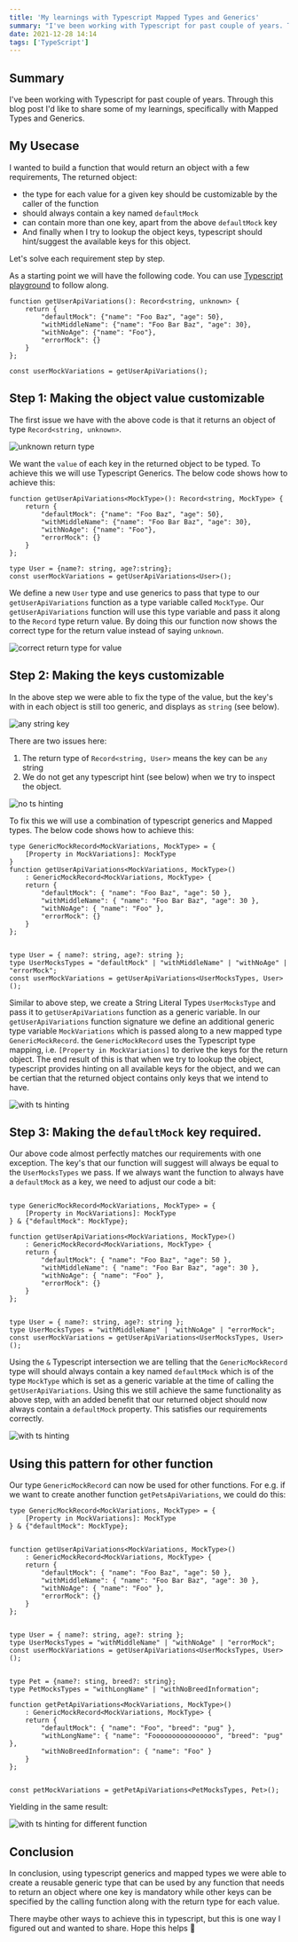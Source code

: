 ```yaml
---
title: 'My learnings with Typescript Mapped Types and Generics'
summary: "I've been working with Typescript for past couple of years. Through this blog post I'd like to share some of my learnings, specifically with Mapped Types and Generics."
date: 2021-12-28 14:14
tags: ['TypeScript']
---
```


## Summary

I've been working with Typescript for past couple of years. Through this blog post I'd like to share some of my learnings, specifically with Mapped Types and Generics.


## My Usecase

I wanted to build a function that would return an object with a few requirements, The returned object:
- the type for each value for a given key should be customizable by the caller of the function
- should always contain a key named `defaultMock`
- can contain more than one key, apart from the above `defaultMock` key
- And finally when I try to lookup the object keys, typescript should hint/suggest the available keys for this object.

Let's solve each requirement step by step.

As a starting point we will have the following code. You can use [Typescript playground](https://typescript-play.js.org/) to follow along.

```
function getUserApiVariations(): Record<string, unknown> {
    return {
        "defaultMock": {"name": "Foo Baz", "age": 50},
        "withMiddleName": {"name": "Foo Bar Baz", "age": 30},
        "withNoAge": {"name": "Foo"},
        "errorMock": {}
    }
};

const userMockVariations = getUserApiVariations(); 
```

## Step 1: Making the object value customizable

The first issue we have with the above code is that it returns an object of type `Record<string, unknown>`.

<img src="/static/images/ts-mapped-types-and-generics/01.png" alt="unknown return type" />

We want the `value` of each key in the returned object to be typed. To achieve this we will use Typescript Generics. The below code shows how to achieve this:

```
function getUserApiVariations<MockType>(): Record<string, MockType> {
    return {
        "defaultMock": {"name": "Foo Baz", "age": 50},
        "withMiddleName": {"name": "Foo Bar Baz", "age": 30},
        "withNoAge": {"name": "Foo"},
        "errorMock": {}
    }
};

type User = {name?: string, age?:string};
const userMockVariations = getUserApiVariations<User>(); 
```

We define a new `User` type and use generics to pass that type to our `getUserApiVariations` function as a type variable called `MockType`. Our `getUserApiVariations` function will use this type variable and pass it along to the `Record` type return value. By doing this our function now shows the correct type for the return value instead of saying `unknown`.

<img src="/static/images/ts-mapped-types-and-generics/02.png" alt="correct return type for value" />


## Step 2: Making the keys customizable

In the above step we were able to fix the type of the value, but the key's with in each object is still too generic, and displays as `string` (see below).

<img src="/static/images/ts-mapped-types-and-generics/03.png" alt="any string key" />

There are two issues here:
1. The return type of `Record<string, User>` means the key can be `any` string
2. We do not get any typescript hint (see below) when we try to inspect the object.

<img src="/static/images/ts-mapped-types-and-generics/04.gif" alt="no ts hinting" />

To fix this we will use a combination of typescript generics and Mapped types. The below code shows how to achieve this:

```
type GenericMockRecord<MockVariations, MockType> = {
    [Property in MockVariations]: MockType
}
function getUserApiVariations<MockVariations, MockType>()
    : GenericMockRecord<MockVariations, MockType> {
    return {
        "defaultMock": { "name": "Foo Baz", "age": 50 },
        "withMiddleName": { "name": "Foo Bar Baz", "age": 30 },
        "withNoAge": { "name": "Foo" },
        "errorMock": {}
    }
};


type User = { name?: string, age?: string };
type UserMocksTypes = "defaultMock" | "withMiddleName" | "withNoAge" | "errorMock";
const userMockVariations = getUserApiVariations<UserMocksTypes, User>();
```

Similar to above step, we create a String Literal Types `UserMocksType` and pass it to `getUserApiVariations` function as a generic variable. In our `getUserApiVariations` function signature we define an additional generic type variable `MockVariations` which is passed along to a new mapped type `GenericMockRecord`.  the `GenericMockRecord` uses the Typescript type mapping, i.e. `[Property in MockVariations]` to derive the keys for the return object. The end result of this is that when we try to lookup the object, typescript provides hinting on all available keys for the object, and we can be certian that the returned object contains only keys that we intend to have.

<img src="/static/images/ts-mapped-types-and-generics/05.gif" alt="with ts hinting" />

## Step 3: Making the `defaultMock` key required.

Our above code almost perfectly matches our requirements with one exception. The key's that our function will suggest will always be equal to the `UserMocksTypes` we pass. If we always want the function to always have a `defaultMock` as a key, we need to adjust our code a bit:

```

type GenericMockRecord<MockVariations, MockType> = {
    [Property in MockVariations]: MockType
} & {"defaultMock": MockType};

function getUserApiVariations<MockVariations, MockType>()
    : GenericMockRecord<MockVariations, MockType> {
    return {
        "defaultMock": { "name": "Foo Baz", "age": 50 },
        "withMiddleName": { "name": "Foo Bar Baz", "age": 30 },
        "withNoAge": { "name": "Foo" },
        "errorMock": {}
    }
};


type User = { name?: string, age?: string };
type UserMocksTypes = "withMiddleName" | "withNoAge" | "errorMock";
const userMockVariations = getUserApiVariations<UserMocksTypes, User>();
```

Using the `&` Typescript intersection we are telling that the `GenericMockRecord` type will should always contain a key named `defaultMock` which is of the type `MockType` which is set as a generic variable at the time of calling the `getUserApiVariations`. Using this we still achieve the same functionality as above step, with an added benefit that our returned object should now always contain a `defaultMock` property. This satisfies our requirements correctly.

<img src="/static/images/ts-mapped-types-and-generics/06.png" alt="with ts hinting" />


## Using this pattern for other function


Our type `GenericMockRecord` can now be used for other functions. For e.g. if we want to create another function `getPetsApiVariations`, we could do this:

```
type GenericMockRecord<MockVariations, MockType> = {
    [Property in MockVariations]: MockType
} & {"defaultMock": MockType};


function getUserApiVariations<MockVariations, MockType>()
    : GenericMockRecord<MockVariations, MockType> {
    return {
        "defaultMock": { "name": "Foo Baz", "age": 50 },
        "withMiddleName": { "name": "Foo Bar Baz", "age": 30 },
        "withNoAge": { "name": "Foo" },
        "errorMock": {}
    }
};


type User = { name?: string, age?: string };
type UserMocksTypes = "withMiddleName" | "withNoAge" | "errorMock";
const userMockVariations = getUserApiVariations<UserMocksTypes, User>();


type Pet = {name?: sting, breed?: string};
type PetMocksTypes = "withLongName" | "withNoBreedInformation";

function getPetApiVariations<MockVariations, MockType>()
    : GenericMockRecord<MockVariations, MockType> {
    return {
        "defaultMock": { "name": "Foo", "breed": "pug" },
        "withLongName": { "name": "Foooooooooooooooo", "breed": "pug" },
        "withNoBreedInformation": { "name": "Foo" }
    }
};


const petMockVariations = getPetApiVariations<PetMocksTypes, Pet>();

```

Yielding in the same result:

<img src="/static/images/ts-mapped-types-and-generics/07.png" alt="with ts hinting for different function" />

## Conclusion

In conclusion, using typescript generics and mapped types we were able to create a reusable generic type that can be used by any function that needs to return an object where one key is mandatory while other keys can be specified by the calling function along with the return type for each value.

There maybe other ways to achieve this in typescript, but this is one way I figured out and wanted to share. Hope this helps 🙌